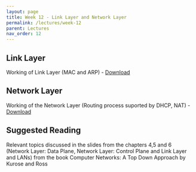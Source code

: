 ```yaml
---
layout: page
title: Week 12 - Link Layer and Network Layer
permalink: /lectures/week-12
parent: Lectures
nav_order: 12
---
```


## Link Layer
Working of Link Layer (MAC and ARP) - [Download](https://karthikv1392.github.io/cs3301_osn/slides/OSN_L19_Link_Layer.pdf)

## Network Layer

Working of the Network Layer (Routing process suported by DHCP, NAT) - [Download](https://karthikv1392.github.io/cs3301_osn/slides/OSN_L20_Network_Layer.pdf)

## Suggested Reading
Relevant topics discussed in the slides from the chapters 4,5 and 6 (Network Layer: Data Plane, Network Layer: Control Plane and Link Layer and LANs) from the book Computer Networks: A Top Down Approach by Kurose and Ross